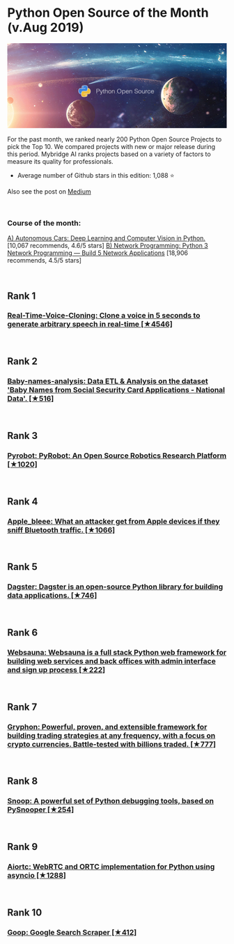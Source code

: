 # Python Open Source of the Month (v.Aug 2019)

[<img src="python-1907-open.png" width="800" alt="Mybridge">](https://medium.mybridge.co/python-open-source-of-the-month-v-aug-2019-495f49af1ac2)

For the past month, we ranked nearly 200 Python Open Source Projects to pick the Top 10. 
We compared projects with new or major release during this period. Mybridge AI ranks projects based on a variety of factors to measure its quality for professionals.

* Average number of Github stars in this edition: 1,088 ⭐️

Also see the post on [Medium](https://medium.mybridge.co/python-open-source-of-the-month-v-aug-2019-495f49af1ac2)

<br>

### Course of the month:

[A) Autonomous Cars: Deep Learning and Computer Vision in Python.](http://bit.ly/2Zq0SR9) [10,067 recommends, 4.6/5 stars]
[B) Network Programming: Python 3 Network Programming — Build 5 Network Applications](http://bit.ly/2MDCauU) [18,906 recommends, 4.5/5 stars]




<br>

## Rank 1
### [Real-Time-Voice-Cloning: Clone a voice in 5 seconds to generate arbitrary speech in real-time [★4546]](https://github.com/CorentinJ/Real-Time-Voice-Cloning?utm_source=mybridge&utm_medium=blog&utm_campaign=read_more)


<br>

## Rank 2
### [Baby-names-analysis: Data ETL & Analysis on the dataset 'Baby Names from Social Security Card Applications - National Data'. [★516]](https://github.com/PhantomInsights/baby-names-analysis?utm_source=mybridge&utm_medium=blog&utm_campaign=read_more)


<br>

## Rank 3
### [Pyrobot: PyRobot: An Open Source Robotics Research Platform [★1020]](https://github.com/facebookresearch/pyrobot?utm_source=mybridge&utm_medium=blog&utm_campaign=read_more)


<br>

## Rank 4
### [Apple_bleee: What an attacker get from Apple devices if they sniff Bluetooth traffic. [★1066]](https://github.com/hexway/apple_bleee?utm_source=mybridge&utm_medium=blog&utm_campaign=read_more)


<br>

## Rank 5
### [Dagster: Dagster is an open-source Python library for building data applications. [★746]](https://github.com/dagster-io/dagster?utm_source=mybridge&utm_medium=blog&utm_campaign=read_more)


<br>

## Rank 6
### [Websauna: Websauna is a full stack Python web framework for building web services and back offices with admin interface and sign up process [★222]](https://github.com/websauna/websauna?utm_source=mybridge&utm_medium=blog&utm_campaign=read_more)


<br>

## Rank 7
### [Gryphon: Powerful, proven, and extensible framework for building trading strategies at any frequency, with a focus on crypto currencies. Battle-tested with billions traded. [★777]](https://github.com/garethdmm/gryphon?utm_source=mybridge&utm_medium=blog&utm_campaign=read_more)


<br>

## Rank 8
### [Snoop: A powerful set of Python debugging tools, based on PySnooper [★254]](https://github.com/alexmojaki/snoop?utm_source=mybridge&utm_medium=blog&utm_campaign=read_more)


<br>

## Rank 9
### [Aiortc: WebRTC and ORTC implementation for Python using asyncio [★1288]](https://github.com/aiortc/aiortc?utm_source=mybridge&utm_medium=blog&utm_campaign=read_more)


<br>

## Rank 10
### [Goop: Google Search Scraper [★412]](https://github.com/s0md3v/goop?utm_source=mybridge&utm_medium=blog&utm_campaign=read_more)

